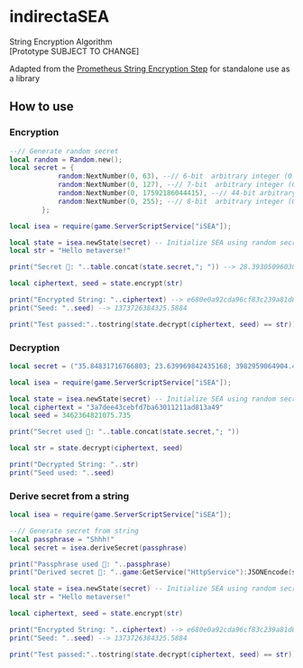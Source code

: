 # indirectaSEA
String Encryption Algorithm  
[Prototype SUBJECT TO CHANGE]

Adapted from the [Prometheus String Encryption Step](https://github.com/levno-710/Prometheus/blob/master/src/prometheus/steps/EncryptStrings.lua) for standalone use as a library

## How to use
### Encryption

```lua
--// Generate random secret
local random = Random.new();
local secret = {
            random:NextNumber(0, 63), --// 6-bit  arbitrary integer (0..63)
            random:NextNumber(0, 127), --// 7-bit  arbitrary integer (0..127)
            random:NextNumber(0, 17592186044415), --// 44-bit arbitrary integer (0..17592186044415)
            random:NextNumber(0, 255); --// 8-bit  arbitrary integer (0..255)
        };

local isea = require(game.ServerScriptService["iSEA"]);

local state = isea.newState(secret) -- Initialize SEA using random secret
local str = "Hello metaverse!"

print("Secret 🤫: "..table.concat(state.secret,"; ")) --> 28.39305096030534; 104.46559812685938; 14484132187863.652; 11.391023692364207

local ciphertext, seed = state.encrypt(str)

print("Encrypted String: "..ciphertext) --> e680e0a92cda96cf83c239a81d85166e
print("Seed: "..seed) --> 1373726384325.5884

print("Test passed:"..tostring(state.decrypt(ciphertext, seed) == str))
```

### Decryption

```lua
local secret = ("35.84831716766803; 23.639969842435168; 3982959064904.493; 244.42364953524924"):split("; ");

local isea = require(game.ServerScriptService["iSEA"]);

local state = isea.newState(secret) -- Initialize SEA using random secret
local ciphertext = "3a7dee43cebfd7ba63011211ad813a49"
local seed = 3462364821075.735

print("Secret used 🤫: "..table.concat(state.secret,"; "))

local str = state.decrypt(ciphertext, seed)

print("Decrypted String: "..str)
print("Seed used: "..seed)
```

### Derive secret from a string

```lua
local isea = require(game.ServerScriptService["iSEA"]);

--// Generate secret from string
local passphrase = "Shhh!"
local secret = isea.deriveSecret(passphrase)

print("Passphrase used 🤫: "..passphrase)
print("Derived secret 🤫: "..game:GetService("HttpService"):JSONEncode(secret))

local state = isea.newState(secret) -- Initialize SEA using random secret
local str = "Hello metaverse!"

local ciphertext, seed = state.encrypt(str)

print("Encrypted String: "..ciphertext) --> e680e0a92cda96cf83c239a81d85166e
print("Seed: "..seed) --> 1373726384325.5884

print("Test passed:"..tostring(state.decrypt(ciphertext, seed) == str))

```
